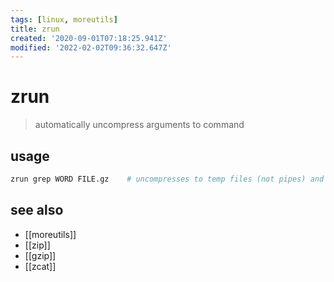 ```yaml
---
tags: [linux, moreutils]
title: zrun
created: '2020-09-01T07:18:25.941Z'
modified: '2022-02-02T09:36:32.647Z'
---
```


# zrun

> automatically uncompress arguments to command

## usage

```sh
zrun grep WORD FILE.gz    # uncompresses to temp files (not pipes) and feeds to grep
```

## see also

- [[moreutils]]
- [[zip]]
- [[gzip]]
- [[zcat]]

